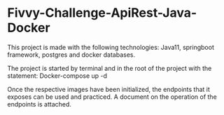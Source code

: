 ﻿# Fivvy-Challenge-ApiRest-Java-Docker
This project is made with the following technologies: Java11, springboot framework, postgres and docker databases.

The project is started by terminal and in the root of the project with the statement:
Docker-compose up -d

Once the respective images have been initialized, the endpoints that it exposes can be used and practiced.
A document on the operation of the endpoints is attached.
